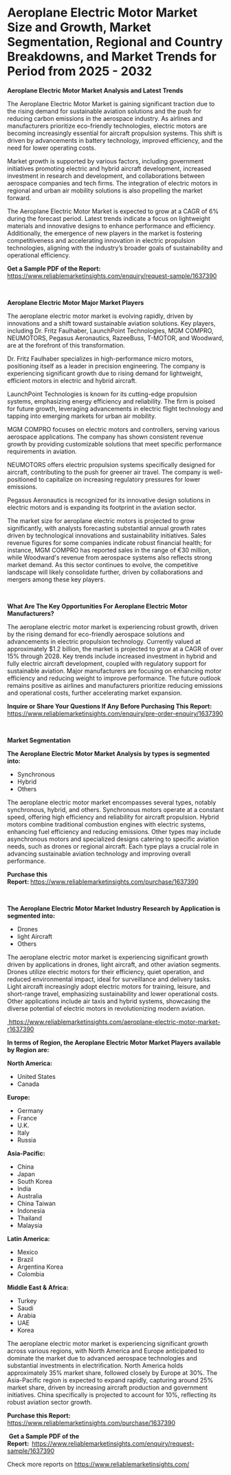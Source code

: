<p><h1>Aeroplane Electric Motor Market Size and Growth, Market Segmentation, Regional and Country Breakdowns, and Market Trends for Period from 2025 -  2032</h1></p><p><strong>Aeroplane Electric Motor Market Analysis and Latest Trends</strong></p>
<p><p>The Aeroplane Electric Motor Market is gaining significant traction due to the rising demand for sustainable aviation solutions and the push for reducing carbon emissions in the aerospace industry. As airlines and manufacturers prioritize eco-friendly technologies, electric motors are becoming increasingly essential for aircraft propulsion systems. This shift is driven by advancements in battery technology, improved efficiency, and the need for lower operating costs. </p><p>Market growth is supported by various factors, including government initiatives promoting electric and hybrid aircraft development, increased investment in research and development, and collaborations between aerospace companies and tech firms. The integration of electric motors in regional and urban air mobility solutions is also propelling the market forward.</p><p>The Aeroplane Electric Motor Market is expected to grow at a CAGR of 6% during the forecast period. Latest trends indicate a focus on lightweight materials and innovative designs to enhance performance and efficiency. Additionally, the emergence of new players in the market is fostering competitiveness and accelerating innovation in electric propulsion technologies, aligning with the industry’s broader goals of sustainability and operational efficiency.</p></p>
<p><strong>Get a Sample PDF of the Report:&nbsp;</strong> <a href="https://www.reliablemarketinsights.com/enquiry/request-sample/1637390?utm_campaign=3312&utm_medium=2&utm_source=Github&utm_content=ia&utm_term=23032025&utm_id=aeroplane-electric-motor">https://www.reliablemarketinsights.com/enquiry/request-sample/1637390</a></p>
<p>&nbsp;</p>
<p><strong>Aeroplane Electric Motor Major Market Players</strong></p>
<p><p>The aeroplane electric motor market is evolving rapidly, driven by innovations and a shift toward sustainable aviation solutions. Key players, including Dr. Fritz Faulhaber, LaunchPoint Technologies, MGM COMPRO, NEUMOTORS, Pegasus Aeronautics, RazeeBuss, T-MOTOR, and Woodward, are at the forefront of this transformation.</p><p>Dr. Fritz Faulhaber specializes in high-performance micro motors, positioning itself as a leader in precision engineering. The company is experiencing significant growth due to rising demand for lightweight, efficient motors in electric and hybrid aircraft.</p><p>LaunchPoint Technologies is known for its cutting-edge propulsion systems, emphasizing energy efficiency and reliability. The firm is poised for future growth, leveraging advancements in electric flight technology and tapping into emerging markets for urban air mobility. </p><p>MGM COMPRO focuses on electric motors and controllers, serving various aerospace applications. The company has shown consistent revenue growth by providing customizable solutions that meet specific performance requirements in aviation.</p><p>NEUMOTORS offers electric propulsion systems specifically designed for aircraft, contributing to the push for greener air travel. The company is well-positioned to capitalize on increasing regulatory pressures for lower emissions.</p><p>Pegasus Aeronautics is recognized for its innovative design solutions in electric motors and is expanding its footprint in the aviation sector.</p><p>The market size for aeroplane electric motors is projected to grow significantly, with analysts forecasting substantial annual growth rates driven by technological innovations and sustainability initiatives. Sales revenue figures for some companies indicate robust financial health; for instance, MGM COMPRO has reported sales in the range of €30 million, while Woodward's revenue from aerospace systems also reflects strong market demand. As this sector continues to evolve, the competitive landscape will likely consolidate further, driven by collaborations and mergers among these key players.</p></p>
<p>&nbsp;</p>
<p><strong>What Are The Key Opportunities For Aeroplane Electric Motor Manufacturers?</strong></p>
<p><p>The aeroplane electric motor market is experiencing robust growth, driven by the rising demand for eco-friendly aerospace solutions and advancements in electric propulsion technology. Currently valued at approximately $1.2 billion, the market is projected to grow at a CAGR of over 15% through 2028. Key trends include increased investment in hybrid and fully electric aircraft development, coupled with regulatory support for sustainable aviation. Major manufacturers are focusing on enhancing motor efficiency and reducing weight to improve performance. The future outlook remains positive as airlines and manufacturers prioritize reducing emissions and operational costs, further accelerating market expansion.</p></p>
<p><strong>Inquire or Share Your Questions If Any Before Purchasing This Report:</strong> <a href="https://www.reliablemarketinsights.com/enquiry/pre-order-enquiry/1637390?utm_campaign=3312&utm_medium=2&utm_source=Github&utm_content=ia&utm_term=23032025&utm_id=aeroplane-electric-motor">https://www.reliablemarketinsights.com/enquiry/pre-order-enquiry/1637390</a></p>
<p>&nbsp;</p>
<p><strong>Market Segmentation</strong></p>
<p><strong>The Aeroplane Electric Motor Market Analysis by types is segmented into:</strong></p>
<p><ul><li>Synchronous</li><li>Hybrid</li><li>Others</li></ul></p>
<p><p>The aeroplane electric motor market encompasses several types, notably synchronous, hybrid, and others. Synchronous motors operate at a constant speed, offering high efficiency and reliability for aircraft propulsion. Hybrid motors combine traditional combustion engines with electric systems, enhancing fuel efficiency and reducing emissions. Other types may include asynchronous motors and specialized designs catering to specific aviation needs, such as drones or regional aircraft. Each type plays a crucial role in advancing sustainable aviation technology and improving overall performance.</p></p>
<p><strong>Purchase this Report:&nbsp;</strong><a href="https://www.reliablemarketinsights.com/purchase/1637390?utm_campaign=3312&utm_medium=2&utm_source=Github&utm_content=ia&utm_term=23032025&utm_id=aeroplane-electric-motor">https://www.reliablemarketinsights.com/purchase/1637390</a></p>
<p>&nbsp;</p>
<p><strong>The Aeroplane Electric Motor Market Industry Research by Application is segmented into:</strong></p>
<p><ul><li>Drones</li><li>light Aircraft</li><li>Others</li></ul></p>
<p><p>The aeroplane electric motor market is experiencing significant growth driven by applications in drones, light aircraft, and other aviation segments. Drones utilize electric motors for their efficiency, quiet operation, and reduced environmental impact, ideal for surveillance and delivery tasks. Light aircraft increasingly adopt electric motors for training, leisure, and short-range travel, emphasizing sustainability and lower operational costs. Other applications include air taxis and hybrid systems, showcasing the diverse potential of electric motors in revolutionizing modern aviation.</p></p>
<p><a href="https://www.reliablemarketinsights.com/aeroplane-electric-motor-market-r1637390?utm_campaign=3312&utm_medium=2&utm_source=Github&utm_content=ia&utm_term=23032025&utm_id=aeroplane-electric-motor">&nbsp;https://www.reliablemarketinsights.com/aeroplane-electric-motor-market-r1637390</a></p>
<p><strong>In terms of Region, the Aeroplane Electric Motor Market Players available by Region are:</strong></p>
<p>
    <p> <strong> North America: </strong>
        <ul>
            <li>United States</li>
            <li>Canada</li>
        </ul>
        </p> 
    <p> <strong> Europe: </strong>
        <ul>
            <li>Germany</li>
            <li>France</li>
            <li>U.K.</li>
            <li>Italy</li>
            <li>Russia</li>
        </ul>
        </p> 
    <p> <strong> Asia-Pacific: </strong>
        <ul>
            <li>China</li>
            <li>Japan</li>
            <li>South Korea</li>
            <li>India</li>
            <li>Australia</li>
            <li>China Taiwan</li>
            <li>Indonesia</li>
            <li>Thailand</li>
            <li>Malaysia</li>
        </ul>
        </p> 
    <p> <strong> Latin America: </strong>
        <ul>
            <li>Mexico</li>
            <li>Brazil</li>
            <li>Argentina Korea</li>
            <li>Colombia</li>
        </ul>
        </p> 
    <p> <strong> Middle East & Africa: </strong>
        <ul>
            <li>Turkey</li>
            <li>Saudi</li>
            <li>Arabia</li>
            <li>UAE</li>
            <li>Korea</li>
        </ul>
    </p>
    </p>
<p><p>The aeroplane electric motor market is experiencing significant growth across various regions, with North America and Europe anticipated to dominate the market due to advanced aerospace technologies and substantial investments in electrification. North America holds approximately 35% market share, followed closely by Europe at 30%. The Asia-Pacific region is expected to expand rapidly, capturing around 25% market share, driven by increasing aircraft production and government initiatives. China specifically is projected to account for 10%, reflecting its robust aviation sector growth.</p></p>
<p><strong>Purchase this Report: </strong><a href="https://www.reliablemarketinsights.com/purchase/1637390?utm_campaign=3312&utm_medium=2&utm_source=Github&utm_content=ia&utm_term=23032025&utm_id=aeroplane-electric-motor">https://www.reliablemarketinsights.com/purchase/1637390</a></p>
<p>&nbsp;<strong>Get a Sample PDF of the Report:&nbsp;&nbsp;</strong><a href="https://www.reliablemarketinsights.com/enquiry/request-sample/1637390?utm_campaign=3312&utm_medium=2&utm_source=Github&utm_content=ia&utm_term=23032025&utm_id=aeroplane-electric-motor">https://www.reliablemarketinsights.com/enquiry/request-sample/1637390</a></p>
<p><strong></strong></p>
<p>Check more reports on <a href="https://www.reliablemarketinsights.com/?utm_campaign=3312&utm_medium=2&utm_source=Github&utm_content=ia&utm_term=23032025&utm_id=aeroplane-electric-motor">https://www.reliablemarketinsights.com/</a></p>